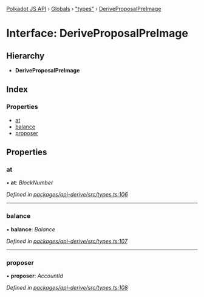 [Polkadot JS API](../README.md) › [Globals](../globals.md) › ["types"](../modules/_types_.md) › [DeriveProposalPreImage](_types_.deriveproposalpreimage.md)

# Interface: DeriveProposalPreImage

## Hierarchy

* **DeriveProposalPreImage**

## Index

### Properties

* [at](_types_.deriveproposalpreimage.md#at)
* [balance](_types_.deriveproposalpreimage.md#balance)
* [proposer](_types_.deriveproposalpreimage.md#proposer)

## Properties

###  at

• **at**: *BlockNumber*

*Defined in [packages/api-derive/src/types.ts:106](https://github.com/polkadot-js/api/blob/07ca18502b/packages/api-derive/src/types.ts#L106)*

___

###  balance

• **balance**: *Balance*

*Defined in [packages/api-derive/src/types.ts:107](https://github.com/polkadot-js/api/blob/07ca18502b/packages/api-derive/src/types.ts#L107)*

___

###  proposer

• **proposer**: *AccountId*

*Defined in [packages/api-derive/src/types.ts:108](https://github.com/polkadot-js/api/blob/07ca18502b/packages/api-derive/src/types.ts#L108)*
